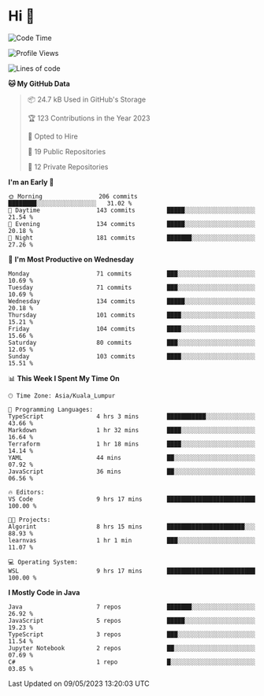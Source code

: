 <h1>Hi 👋</h1>

<!--START_SECTION:waka-->
![Code Time](http://img.shields.io/badge/Code%20Time-190%20hrs%202%20mins-blue)

![Profile Views](http://img.shields.io/badge/Profile%20Views-12-blue)

![Lines of code](https://img.shields.io/badge/From%20Hello%20World%20I%27ve%20Written-652.6%20thousand%20lines%20of%20code-blue)

**🐱 My GitHub Data** 

> 📦 24.7 kB Used in GitHub's Storage 
 > 
> 🏆 123 Contributions in the Year 2023
 > 
> 💼 Opted to Hire
 > 
> 📜 19 Public Repositories 
 > 
> 🔑 12 Private Repositories 
 > 
**I'm an Early 🐤** 

```text
🌞 Morning                206 commits         ████████░░░░░░░░░░░░░░░░░   31.02 % 
🌆 Daytime                143 commits         █████░░░░░░░░░░░░░░░░░░░░   21.54 % 
🌃 Evening                134 commits         █████░░░░░░░░░░░░░░░░░░░░   20.18 % 
🌙 Night                  181 commits         ███████░░░░░░░░░░░░░░░░░░   27.26 % 
```
📅 **I'm Most Productive on Wednesday** 

```text
Monday                   71 commits          ███░░░░░░░░░░░░░░░░░░░░░░   10.69 % 
Tuesday                  71 commits          ███░░░░░░░░░░░░░░░░░░░░░░   10.69 % 
Wednesday                134 commits         █████░░░░░░░░░░░░░░░░░░░░   20.18 % 
Thursday                 101 commits         ████░░░░░░░░░░░░░░░░░░░░░   15.21 % 
Friday                   104 commits         ████░░░░░░░░░░░░░░░░░░░░░   15.66 % 
Saturday                 80 commits          ███░░░░░░░░░░░░░░░░░░░░░░   12.05 % 
Sunday                   103 commits         ████░░░░░░░░░░░░░░░░░░░░░   15.51 % 
```


📊 **This Week I Spent My Time On** 

```text
🕑︎ Time Zone: Asia/Kuala_Lumpur

💬 Programming Languages: 
TypeScript               4 hrs 3 mins        ███████████░░░░░░░░░░░░░░   43.66 % 
Markdown                 1 hr 32 mins        ████░░░░░░░░░░░░░░░░░░░░░   16.64 % 
Terraform                1 hr 18 mins        ████░░░░░░░░░░░░░░░░░░░░░   14.14 % 
YAML                     44 mins             ██░░░░░░░░░░░░░░░░░░░░░░░   07.92 % 
JavaScript               36 mins             ██░░░░░░░░░░░░░░░░░░░░░░░   06.56 % 

🔥 Editors: 
VS Code                  9 hrs 17 mins       █████████████████████████   100.00 % 

🐱‍💻 Projects: 
Algorint                 8 hrs 15 mins       ██████████████████████░░░   88.93 % 
learnvas                 1 hr 1 min          ███░░░░░░░░░░░░░░░░░░░░░░   11.07 % 

💻 Operating System: 
WSL                      9 hrs 17 mins       █████████████████████████   100.00 % 
```

**I Mostly Code in Java** 

```text
Java                     7 repos             ███████░░░░░░░░░░░░░░░░░░   26.92 % 
JavaScript               5 repos             █████░░░░░░░░░░░░░░░░░░░░   19.23 % 
TypeScript               3 repos             ███░░░░░░░░░░░░░░░░░░░░░░   11.54 % 
Jupyter Notebook         2 repos             ██░░░░░░░░░░░░░░░░░░░░░░░   07.69 % 
C#                       1 repo              █░░░░░░░░░░░░░░░░░░░░░░░░   03.85 % 
```




 Last Updated on 09/05/2023 13:20:03 UTC
<!--END_SECTION:waka-->
